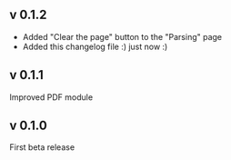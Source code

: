 ## v 0.1.2
 - Added "Clear the page" button to the "Parsing" page
 - Added this changelog file :) just now :)

## v 0.1.1
Improved PDF module

## v 0.1.0
First beta release